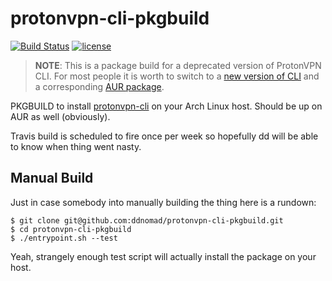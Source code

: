protonvpn-cli-pkgbuild
======================
[![Build Status](https://travis-ci.org/ddnomad/protonvpn-cli-pkgbuild.svg?branch=master)](https://travis-ci.org/ddnomad/protonvpn-cli-pkgbuild) [![license](https://img.shields.io/github/license/ddnomad/protonvpn-cli-pkgbuild.svg)](https://github.com/ddnomad/protonvpn-cli-pkgbuild)

> **NOTE**: This is a package build for a deprecated version of ProtonVPN CLI. For most people it is worth to switch to a [new version of CLI](https://github.com/ProtonVPN/protonvpn-cli-ng) and a corresponding [AUR package](https://aur.archlinux.org/packages/protonvpn-cli-ng/).

PKGBUILD to install [protonvpn-cli](https://github.com/ProtonVPN/protonvpn-cli) on your Arch Linux host. Should be up on AUR
as well (obviously).

Travis build is scheduled to fire once per week so hopefully dd will be able to know when thing went nasty.

Manual Build
------------
Just in case somebody into manually building the thing here is a rundown:
```
$ git clone git@github.com:ddnomad/protonvpn-cli-pkgbuild.git
$ cd protonvpn-cli-pkgbuild
$ ./entrypoint.sh --test
```

Yeah, strangely enough test script will actually install the package on your host.
